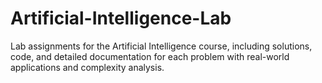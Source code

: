 # Artificial-Intelligence-Lab
Lab assignments for the Artificial Intelligence course, including solutions, code, and detailed documentation for each problem with real-world applications and complexity analysis.

